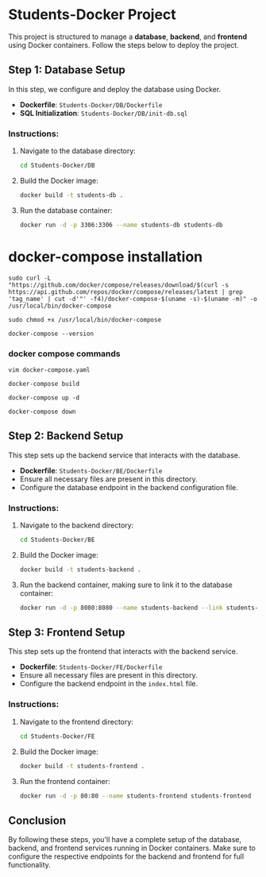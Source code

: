 # Students-Docker Project

This project is structured to manage a **database**, **backend**, and **frontend** using Docker containers. Follow the steps below to deploy the project.

## Step 1: Database Setup

In this step, we configure and deploy the database using Docker.

- **Dockerfile**: `Students-Docker/DB/Dockerfile`
- **SQL Initialization**: `Students-Docker/DB/init-db.sql`

### Instructions:
1. Navigate to the database directory:
   ```bash
   cd Students-Docker/DB
   ```
2. Build the Docker image:
   ```bash
   docker build -t students-db .
   ```
3. Run the database container:
   ```bash
   docker run -d -p 3306:3306 --name students-db students-db
   ```

# docker-compose installation

````
sudo curl -L "https://github.com/docker/compose/releases/download/$(curl -s https://api.github.com/repos/docker/compose/releases/latest | grep 'tag_name' | cut -d'"' -f4)/docker-compose-$(uname -s)-$(uname -m)" -o /usr/local/bin/docker-compose
````
````
sudo chmod +x /usr/local/bin/docker-compose
````
````
docker-compose --version
````

### docker compose commands
````
vim docker-compose.yaml
````
````
docker-compose build
````
````
docker-compose up -d
````
````
docker-compose down
````
## Step 2: Backend Setup

This step sets up the backend service that interacts with the database.

- **Dockerfile**: `Students-Docker/BE/Dockerfile`
- Ensure all necessary files are present in this directory.
- Configure the database endpoint in the backend configuration file.

### Instructions:
1. Navigate to the backend directory:
   ```bash
   cd Students-Docker/BE
   ```
2. Build the Docker image:
   ```bash
   docker build -t students-backend .
   ```
3. Run the backend container, making sure to link it to the database container:
   ```bash
   docker run -d -p 8080:8080 --name students-backend --link students-db students-backend
   ```

## Step 3: Frontend Setup

This step sets up the frontend that interacts with the backend service.

- **Dockerfile**: `Students-Docker/FE/Dockerfile`
- Ensure all necessary files are present in this directory.
- Configure the backend endpoint in the `index.html` file.

### Instructions:
1. Navigate to the frontend directory:
   ```bash
   cd Students-Docker/FE
   ```
2. Build the Docker image:
   ```bash
   docker build -t students-frontend .
   ```
3. Run the frontend container:
   ```bash
   docker run -d -p 80:80 --name students-frontend students-frontend
   ```

## Conclusion

By following these steps, you'll have a complete setup of the database, backend, and frontend services running in Docker containers. Make sure to configure the respective endpoints for the backend and frontend for full functionality.
